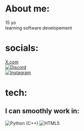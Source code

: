 # About me:
15 yo<br>
learning software developement

# socials:
[X.com](https://twitter.com/horakdejv)<br>
[![Discord](https://img.shields.io/badge/Discord-%237289DA.svg?logo=discord&logoColor=white)](https://discord.gg/https://discord.gg/david.horak)<br>
[![Instagram](https://img.shields.io/badge/Instagram-%23E4405F.svg?logo=Instagram&logoColor=white)](https://www.instagram.com/david_.horak/)<br>

# tech:
## I can smoothly work in:
![Python](https://img.shields.io/badge/python-3670A0?style=for-the-badge&logo=python&logoColor=ffdd54) (C++) ![HTML5](https://img.shields.io/badge/html5-%23E34F26.svg?style=for-the-badge&logo=html5&logoColor=white)
